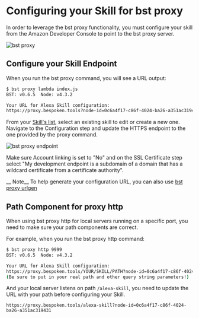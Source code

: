 # Configuring your Skill for bst proxy

In order to leverage the bst proxy functionality, you must configure your skill from the Amazon Developer Console to point to the bst proxy server.

![bst proxy](https://bespoken.tools/assets/bst-proxy-flow.gif)

## Configure your Skill Endpoint ###

When you run the bst proxy command, you will see a URL output:

```bash
$ bst proxy lambda index.js
BST: v0.6.5  Node: v4.3.2

Your URL for Alexa Skill configuration:
https://proxy.bespoken.tools?node-id=0c6a4f17-c86f-4024-ba26-a351ac319431
```

From your [Skill's list](https://developer.amazon.com/edw/home.html#/skills/list), select an existing skill to edit or create a new one.  Navigate to the Configuration step and update the HTTPS endpoint to the one provided by the proxy command.

![bst proxy endpoint](https://bespoken.tools/assets/posts/introducing-bst-proxy-for-alexa-skills/configure-skill.gif)

Make sure Account linking is set to "No" and on the SSL Certificate step select "My development endpoint is a subdomain of a domain that has a wildcard certificate from a certificate authority".

__ Note__ To help generate your configuration URL, you can also use [bst proxy urlgen](/en/latest/commands/proxy.html#bst-proxy-urlgen)

## Path Component for proxy http

When using bst proxy http for local servers running on a specific port, you need to make sure your path components are correct.

For example, when you run the bst proxy http command:

```bash
$ bst proxy http 9999
BST: v0.6.5  Node: v4.3.2

Your URL for Alexa Skill configuration:
https://proxy.bespoken.tools/YOUR/SKILL/PATH?node-id=0c6a4f17-c86f-4024-ba26-a351ac319431
(Be sure to put in your real path and other query string parameters!)
```

And your local server listens on path `/alexa-skill`, you need to update the URL with your path before configuring your Skill.

```
https://proxy.bespoken.tools/alexa-skill?node-id=0c6a4f17-c86f-4024-ba26-a351ac319431
```
